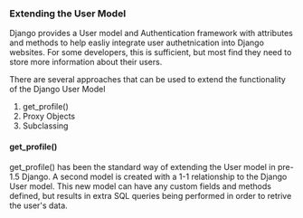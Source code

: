 ### Extending the User Model

Django provides a User model and Authentication framework with attributes and methods to help easliy integrate user authetnication into Django websites. For some developers, this is sufficient, but most find they need to store more information about their users.

There are several approaches that can be used to extend the functionality of the Django User Model

1. get_profile()
2. Proxy Objects
3. Subclassing

#### get_profile()
get_profile() has been the standard way of extending the User model in pre-1.5 Django. A second model is created with a 1-1 relationship to the Django User model. This new model can have any custom fields and methods defined, but results in extra SQL queries being performed in order to retrive the user's data.




